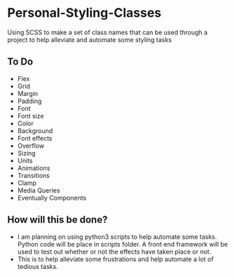 # Personal-Styling-Classes
Using SCSS to make a set of class names that can be used through a project to help alleviate and automate some styling tasks


## To Do
 - Flex
 - Grid 
 - Margin
 - Padding
 - Font
 - Font size 
 - Color 
 - Background
 - Font effects
 - Overflow
 - Sizing 
 - Units 
 - Animations 
 - Transitions 
 - Clamp 
 - Media Queries 
 - Eventually Components 
 

## How will this be done? 
- I am planning on using python3 scripts to help automate some tasks. Python code will be place in scripts folder. A front end framework will be used to test out whether or not the effects have taken place or not. 
- This is to help alleviate some frustrations and help automate a lot of tedious tasks. 
